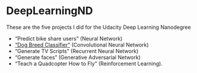 # DeepLearningND
These are the five projects I did for the Udacity Deep Learning Nanodegree
- “Predict bike share users” (Neural Network)
- [“Dog Breed Classifier”](Dog_Breed_Classifier/dog_app.html) (Convolutional Neural Network)
- “Generate TV Scripts” (Recurrent Neural Network)
- “Generate faces” (Generative Adversarial Network)
- “Teach a Quadcopter How to Fly” (Reinforcement Learning).
